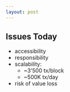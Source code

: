 ```yaml
---
layout: post
---
```


## Issues Today

* accessibility
* responsibility
* scalability:
  * ~3'500 tx/block
  * ~500K tx/day
* risk of value loss
